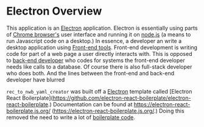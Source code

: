 # Electron Overview

This application is an [Electron](<https://www.electronjs.org/>) application. Electron is essentially using parts of [Chrome browser's](<https://www.google.com/chrome/>) user interface and running it on [node.js](<https://nodejs.org/en/>) (a means to run Javascript code on a desktop.) In essence, a developer an write a desktop application using [Front-end tools](<https://en.wikipedia.org/wiki/Front-end_web_development>). Front-end development is writing code for part of a web page a user directly interacts with. This is opposed to [back-end developer](<https://blog.hubspot.com/website/back-end-developer>) who codes for systems the front-end developer needs like calls to a database. Of course there is also full-stack developer who does both. And the lines between the front-end and back-end developer have blurred

`rec_to_nwb_yaml_creator` was built off a [Electron](<https://www.electronjs.org/>) template called [Electron React Boilerplate](<https://github.com/electron-react-boilerplate/electron-react-boilerplate>.) Documentation can be found at <https://electron-react-boilerplate.js.org/> (<https://electron-react-boilerplate.js.org/>.) Doing this removed the need to write a lot of [boilerplate code](<https://en.wikipedia.org/wiki/Boilerplate_code>).
